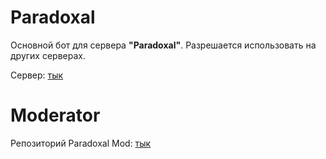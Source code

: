 # Paradoxal
Основной бот для сервера **"Paradoxal"**. Разрешается использовать на других серверах.

Сервер: [тык](https://discord.gg/GZ8ehhH)

# Moderator
Репозиторий Paradoxal Mod: [тык](https://github.com/psychicfreezer/paradoxalmod)
